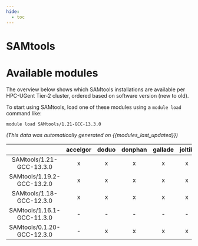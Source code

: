 ```yaml
---
hide:
  - toc
---
```


SAMtools
========

# Available modules


The overview below shows which SAMtools installations are available per HPC-UGent Tier-2 cluster, ordered based on software version (new to old).

To start using SAMtools, load one of these modules using a `module load` command like:

```shell
module load SAMtools/1.21-GCC-13.3.0
```

*(This data was automatically generated on {{modules_last_updated}})*

| |accelgor|doduo|donphan|gallade|joltik|litleo|shinx|
| :---: | :---: | :---: | :---: | :---: | :---: | :---: | :---: |
|SAMtools/1.21-GCC-13.3.0|x|x|x|x|x|x|x|
|SAMtools/1.19.2-GCC-13.2.0|x|x|x|x|x|x|x|
|SAMtools/1.18-GCC-12.3.0|x|x|x|x|x|x|x|
|SAMtools/1.16.1-GCC-11.3.0|-|-|-|-|-|x|x|
|SAMtools/0.1.20-GCC-12.3.0|-|x|x|x|x|x|x|
